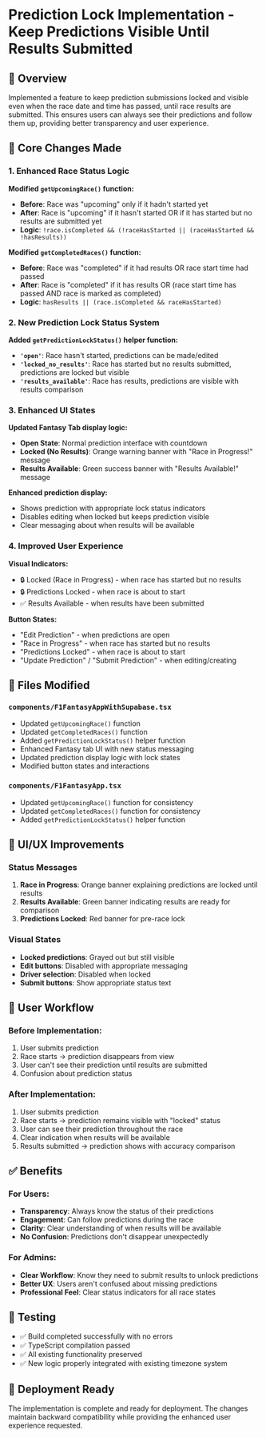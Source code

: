 # Prediction Lock Implementation - Keep Predictions Visible Until Results Submitted

## 🎯 Overview
Implemented a feature to keep prediction submissions locked and visible even when the race date and time has passed, until race results are submitted. This ensures users can always see their predictions and follow them up, providing better transparency and user experience.

## 🔧 Core Changes Made

### 1. Enhanced Race Status Logic

**Modified `getUpcomingRace()` function:**
- **Before**: Race was "upcoming" only if it hadn't started yet
- **After**: Race is "upcoming" if it hasn't started OR if it has started but no results are submitted yet
- **Logic**: `!race.isCompleted && (!raceHasStarted || (raceHasStarted && !hasResults))`

**Modified `getCompletedRaces()` function:**
- **Before**: Race was "completed" if it had results OR race start time had passed
- **After**: Race is "completed" if it has results OR (race start time has passed AND race is marked as completed)
- **Logic**: `hasResults || (race.isCompleted && raceHasStarted)`

### 2. New Prediction Lock Status System

**Added `getPredictionLockStatus()` helper function:**
- **`'open'`**: Race hasn't started, predictions can be made/edited
- **`'locked_no_results'`**: Race has started but no results submitted, predictions are locked but visible
- **`'results_available'`**: Race has results, predictions are visible with results comparison

### 3. Enhanced UI States

**Updated Fantasy Tab display logic:**
- **Open State**: Normal prediction interface with countdown
- **Locked (No Results)**: Orange warning banner with "Race in Progress!" message
- **Results Available**: Green success banner with "Results Available!" message

**Enhanced prediction display:**
- Shows prediction with appropriate lock status indicators
- Disables editing when locked but keeps prediction visible
- Clear messaging about when results will be available

### 4. Improved User Experience

**Visual Indicators:**
- 🔒 Locked (Race in Progress) - when race has started but no results
- 🔒 Predictions Locked - when race is about to start
- ✅ Results Available - when results have been submitted

**Button States:**
- "Edit Prediction" - when predictions are open
- "Race in Progress" - when race has started but no results
- "Predictions Locked" - when race is about to start
- "Update Prediction" / "Submit Prediction" - when editing/creating

## 📁 Files Modified

### `components/F1FantasyAppWithSupabase.tsx`
- Updated `getUpcomingRace()` function
- Updated `getCompletedRaces()` function  
- Added `getPredictionLockStatus()` helper function
- Enhanced Fantasy tab UI with new status messaging
- Updated prediction display logic with lock states
- Modified button states and interactions

### `components/F1FantasyApp.tsx`
- Updated `getUpcomingRace()` function for consistency
- Updated `getCompletedRaces()` function for consistency
- Added `getPredictionLockStatus()` helper function

## 🎨 UI/UX Improvements

### Status Messages
1. **Race in Progress**: Orange banner explaining predictions are locked until results
2. **Results Available**: Green banner indicating results are ready for comparison
3. **Predictions Locked**: Red banner for pre-race lock

### Visual States
- **Locked predictions**: Grayed out but still visible
- **Edit buttons**: Disabled with appropriate messaging
- **Driver selection**: Disabled when locked
- **Submit buttons**: Show appropriate status text

## 🔄 User Workflow

### Before Implementation:
1. User submits prediction
2. Race starts → prediction disappears from view
3. User can't see their prediction until results are submitted
4. Confusion about prediction status

### After Implementation:
1. User submits prediction
2. Race starts → prediction remains visible with "locked" status
3. User can see their prediction throughout the race
4. Clear indication when results will be available
5. Results submitted → prediction shows with accuracy comparison

## ✅ Benefits

### For Users:
- **Transparency**: Always know the status of their predictions
- **Engagement**: Can follow predictions during the race
- **Clarity**: Clear understanding of when results will be available
- **No Confusion**: Predictions don't disappear unexpectedly

### For Admins:
- **Clear Workflow**: Know they need to submit results to unlock predictions
- **Better UX**: Users aren't confused about missing predictions
- **Professional Feel**: Clear status indicators for all race states

## 🧪 Testing

- ✅ Build completed successfully with no errors
- ✅ TypeScript compilation passed
- ✅ All existing functionality preserved
- ✅ New logic properly integrated with existing timezone system

## 🚀 Deployment Ready

The implementation is complete and ready for deployment. The changes maintain backward compatibility while providing the enhanced user experience requested. 